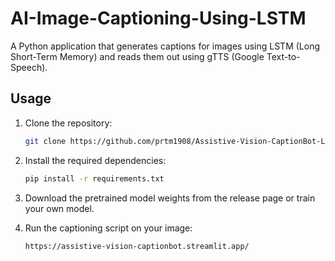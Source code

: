 # AI-Image-Captioning-Using-LSTM

A Python application that generates captions for images using LSTM (Long Short-Term Memory) and reads them out using gTTS (Google Text-to-Speech).

## Usage

1. Clone the repository:
   ```bash
   git clone https://github.com/prtm1908/Assistive-Vision-CaptionBot-LSTM.git
   ```

2. Install the required dependencies:
   ```bash
   pip install -r requirements.txt
   ```

3. Download the pretrained model weights from the release page or train your own model.

4. Run the captioning script on your image:
   ```bash
   https://assistive-vision-captionbot.streamlit.app/
   ```
